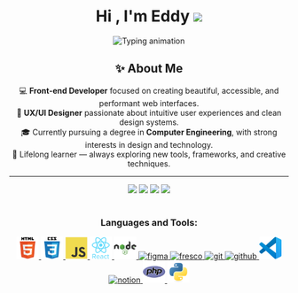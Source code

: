 <h1 align="center">Hi , I'm Eddy <img src="https://media.giphy.com/media/hvRJCLFzcasrR4ia7z/giphy.gif" width="35"></h1>
<p align="center">
<p align="center">
  <img src="https://readme-typing-svg.herokuapp.com?font=Fira+Code&size=22&duration=3000&pause=500&color=F7C62B&center=true&vCenter=true&width=550&lines=Front-end+Developer+%7C+UX%2FUI+Designer;Computer+Engineering+Student;Design-driven+and+detail-oriented;Always+learning+and+iterating" alt="Typing animation" />
</p>


<!-- ABOUT ME -->

<h2 align="center">✨ About Me</h2>


<div align="center">

💻 **Front-end Developer** focused on creating beautiful, accessible, and performant web interfaces.  
🎨 **UX/UI Designer** passionate about intuitive user experiences and clean design systems.  
🎓 Currently pursuing a degree in **Computer Engineering**, with strong interests in design and technology.  
🌱 Lifelong learner — always exploring new tools, frameworks, and creative techniques.  

</div>

---


<div align ="center"> 
  <a href="https://www.instagram.com/isra_legend" target="_blank"><img src="https://img.shields.io/badge/-Instagram-%23333?style=for-the-badge&logo=instagram&logoColor=white" target="_blank"></a>
 <a href="https://www.facebook.com/israel.pinto.505/" target="_blank"><img src="https://img.shields.io/badge/Facebook-%23333?style=for-the-badge&logo=facebook&logoColor=white" target="_blank"></a> 
  <a href = "mailto:israelhurtarte@gmail.com"><img src="https://img.shields.io/badge/-Gmail-%23333?style=for-the-badge&logo=gmail&logoColor=white" target="_blank"></a>
  <a href="https://www.linkedin.com/in/israel-hurtarte-pinto-738245218" target="_blank"><img src="https://img.shields.io/badge/-LinkedIn-%23333?style=for-the-badge&logo=linkedin&logoColor=white" target="_blank"></a> 
</div>

<br>



<h3 align="center">Languages and Tools:</h3>
<p align="center">

  <!-- HTML -->
  <a href="https://www.w3.org/html/" target="_blank">
    <img src="https://raw.githubusercontent.com/devicons/devicon/master/icons/html5/html5-original-wordmark.svg" alt="html5" width="40" height="40"/>
  </a>

  <!-- CSS -->
  <a href="https://www.w3schools.com/css/" target="_blank">
    <img src="https://raw.githubusercontent.com/devicons/devicon/master/icons/css3/css3-original-wordmark.svg" alt="css3" width="40" height="40"/>
  </a>

  <!-- JavaScript -->
  <a href="https://developer.mozilla.org/en-US/docs/Web/JavaScript" target="_blank">
    <img src="https://raw.githubusercontent.com/devicons/devicon/master/icons/javascript/javascript-original.svg" alt="javascript" width="40" height="40"/>
  </a>

  <!-- React -->
  <a href="https://reactjs.org/" target="_blank">
    <img src="https://raw.githubusercontent.com/devicons/devicon/master/icons/react/react-original-wordmark.svg" alt="react" width="40" height="40"/>
  </a>

  <!-- Node.js -->
  <a href="https://nodejs.org" target="_blank">
    <img src="https://raw.githubusercontent.com/devicons/devicon/master/icons/nodejs/nodejs-original-wordmark.svg" alt="nodejs" width="40" height="40"/>
  </a>

  <!-- Figma -->
  <a href="https://www.figma.com/" target="_blank">
    <img src="https://www.vectorlogo.zone/logos/figma/figma-icon.svg" alt="figma" width="40" height="40"/>
  </a>

  <!-- Adobe Fresco -->
  <a href="https://www.adobe.com/products/fresco.html" target="_blank">
    <img src="https://seeklogo.com/images/A/adobe-fresco-logo-6B222D0C97-seeklogo.com.png" alt="fresco" width="40" height="40"/>
  </a>

  <!-- Git -->
  <a href="https://git-scm.com/" target="_blank">
    <img src="https://www.vectorlogo.zone/logos/git-scm/git-scm-icon.svg" alt="git" width="40" height="40"/>
  </a>

  <!-- GitHub (blanco) -->
  <a href="https://github.com/" target="_blank">
    <img src="https://cdn-icons-png.flaticon.com/512/733/733553.png" alt="github" width="40" height="40"/>
  </a>

  <!-- VS Code -->
  <a href="https://code.visualstudio.com/" target="_blank">
    <img src="https://raw.githubusercontent.com/devicons/devicon/master/icons/vscode/vscode-original.svg" alt="vscode" width="40" height="40"/>
  </a>

  <!-- Notion -->
  <a href="https://www.notion.so/" target="_blank">
    <img src="https://cdn.jsdelivr.net/gh/devicons/devicon/icons/notion/notion-original.svg" alt="notion" width="40" height="40"/>
  </a>

  <!-- PHP -->
  <a href="https://www.php.net/" target="_blank">
    <img src="https://raw.githubusercontent.com/devicons/devicon/master/icons/php/php-original.svg" alt="php" width="40" height="40"/>
  </a>

  <!-- Python -->
  <a href="https://www.python.org/" target="_blank">
    <img src="https://raw.githubusercontent.com/devicons/devicon/master/icons/python/python-original.svg" alt="python" width="40" height="40"/>
  </a>

</p>
